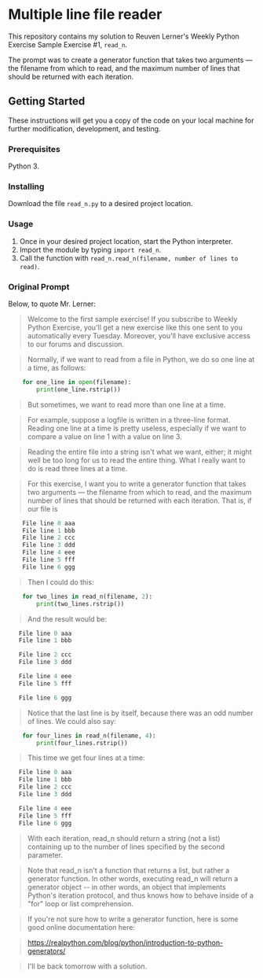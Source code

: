 # Multiple line file reader
This repository contains my solution to Reuven Lerner's Weekly Python Exercise Sample Exercise #1, ```read_n```.

The prompt was to create a generator function that takes two arguments — the filename from which to read, and the maximum number of lines that should be returned with each iteration.

## Getting Started

These instructions will get you a copy of the code on your local machine for further modification, development, and testing.

### Prerequisites

Python 3.

### Installing

Download the file ```read_n.py``` to a desired project location.

### Usage

1. Once in your desired project location, start the Python interpreter.
2. Import the module by typing ```import read_n```.
3. Call the function with ```read_n.read_n(filename, number of lines to read)```.

### Original Prompt

Below, to quote Mr. Lerner:

>Welcome to the first sample exercise!  If you subscribe to Weekly Python Exercise, you'll get a new exercise like this one sent to you automatically every Tuesday.  Moreover, you'll have exclusive access to our forums and discussion.

>Normally, if we want to read from a file in Python, we do so one line at a time, as follows:
```python
    for one_line in open(filename):
        print(one_line.rstrip())
```
>But sometimes, we want to read more than one line at a time.

>For example, suppose a logfile is written in a three-line format. Reading one line at a time is pretty useless, especially if we want to compare a value on line 1 with a value on line 3.

>Reading the entire file into a string isn't what we want, either; it might well be too long for us to read the entire thing.  What I really want to do is read three lines at a time.

>For this exercise, I want you to write a generator function that takes two arguments — the filename from which to read, and the maximum number of lines that should be returned with each iteration.  That is, if our file is
```python
    File line 0 aaa
    File line 1 bbb
    File line 2 ccc
    File line 3 ddd
    File line 4 eee
    File line 5 fff
    File line 6 ggg
```
>Then I could do this:
```python
    for two_lines in read_n(filename, 2):
        print(two_lines.rstrip())
```
>And the result would be:
```python
   File line 0 aaa
   File line 1 bbb

   File line 2 ccc
   File line 3 ddd

   File line 4 eee
   File line 5 fff

   File line 6 ggg
```
>Notice that the last line is by itself, because there was an odd number of lines.  We could also say:
```python
    for four_lines in read_n(filename, 4):
        print(four_lines.rstrip())
```
>This time we get four lines at a time:
```python
   File line 0 aaa
   File line 1 bbb
   File line 2 ccc
   File line 3 ddd

   File line 4 eee
   File line 5 fff
   File line 6 ggg
```
>With each iteration, read_n should return a string (not a list) containing up to the number of lines specified by the second parameter.

>Note that read_n isn't a function that returns a list, but rather a generator function.  In other words, executing read_n will return a generator object -- in other words, an object that implements Python's iteration protocol, and thus knows how to behave inside of a "for" loop or list comprehension.

>If you're not sure how to write a generator function, here is some good online documentation here:

>    https://realpython.com/blog/python/introduction-to-python-generators/

>I'll be back tomorrow with a solution.